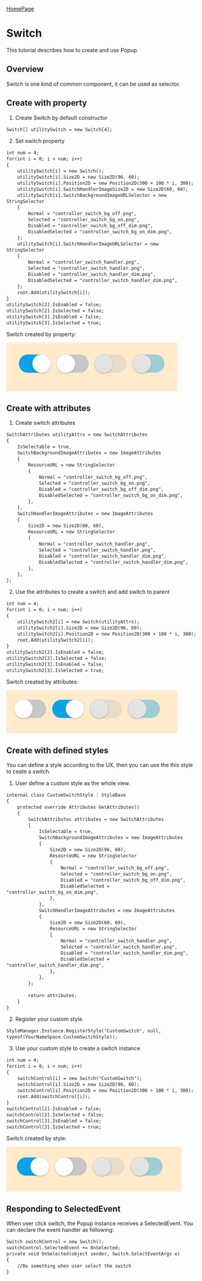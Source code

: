 [HomePage](./Guide.md)<br>

# Switch
This tutorial describes how to create and use Popup.

## Overview
Switch is one kind of common component, it can be used as selector.

## Create with property
1. Create Switch by default constructor

~~~{.cs}
Switch[] utilitySwitch = new Switch[4];
~~~

2. Set switch property

~~~{.cs}
int num = 4;
for(int i = 0; i < num; i++)
{
    utilitySwitch[i] = new Switch();
    utilitySwitch[i].Size2D = new Size2D(96, 60);
    utilitySwitch[i].Position2D = new Position2D(300 + 100 * i, 300);
    utilitySwitch[i].SwitchHandlerImageSize2D = new Size2D(60, 60);
    utilitySwitch[i].SwitchBackgroundImageURLSelector = new StringSelector
    {
        Normal = "controller_switch_bg_off.png",
        Selected = "controller_switch_bg_on.png",
        Disabled = "controller_switch_bg_off_dim.png",
        DisabledSelected = "controller_switch_bg_on_dim.png",
    };
    utilitySwitch[i].SwitchHandlerImageURLSelector = new StringSelector
    {
        Normal = "controller_switch_handler.png",
        Selected = "controller_switch_handler.png",
        Disabled = "controller_switch_handler_dim.png",
        DisabledSelected = "controller_switch_handler_dim.png",
    };
    root.Add(utilitySwitch[i]);
}
utilitySwitch[2].IsEnabled = false;
utilitySwitch[2].IsSelected = false;
utilitySwitch[3].IsEnabled = false;
utilitySwitch[3].IsSelected = true;
~~~

Switch created by property:

![SwitchProperty](../../assets/images/components/SwitchProperty.PNG)
## Create with attributes
1. Create switch attributes

~~~{.cs}
SwitchAttributes utilityAttrs = new SwitchAttributes
{
    IsSelectable = true,
    SwitchBackgroundImageAttributes = new ImageAttributes
    {
        ResourceURL = new StringSelector
        {
            Normal = "controller_switch_bg_off.png",
            Selected = "controller_switch_bg_on.png",
            Disabled = "controller_switch_bg_off_dim.png",
            DisabledSelected = "controller_switch_bg_on_dim.png",
        },
    },
    SwitchHandlerImageAttributes = new ImageAttributes
    {
        Size2D = new Size2D(60, 60),
        ResourceURL = new StringSelector
        {
            Normal = "controller_switch_handler.png",
            Selected = "controller_switch_handler.png",
            Disabled = "controller_switch_handler_dim.png",
            DisabledSelected = "controller_switch_handler_dim.png",
        },
    },
};
~~~

2. Use the attributes to create a switch and add switch to parent

~~~{.cs}
int num = 4;
for(int i = 0; i < num; i++)
{
    utilitySwitch2[i] = new Switch(utilityAttrs);
    utilitySwitch2[i].Size2D = new Size2D(96, 60);
    utilitySwitch2[i].Position2D = new Position2D(300 + 100 * i, 300);
    root.Add(utilitySwitch2[i]);
}
utilitySwitch2[2].IsEnabled = false;
utilitySwitch2[2].IsSelected = false;
utilitySwitch2[3].IsEnabled = false;
utilitySwitch2[3].IsSelected = true;
~~~

Switch created by attributes:

![SwitchAttribute](../../assets/images/components/SwitchAttribute.PNG)
## Create with defined styles
You can define a style according to the UX, then you can use the this style to ceate a switch.

1. User define a custom style as the whole view.

~~~{.cs}
internal class CustomSwitchStyle : StyleBase
{
    protected override Attributes GetAttributes()
    {
        SwitchAttributes attributes = new SwitchAttributes
        {
            IsSelectable = true,
            SwitchBackgroundImageAttributes = new ImageAttributes
            {
                Size2D = new Size2D(96, 60),
                ResourceURL = new StringSelector
                {
                    Normal = "controller_switch_bg_off.png",
                    Selected = "controller_switch_bg_on.png",
                    Disabled = "controller_switch_bg_off_dim.png",
                    DisabledSelected = "controller_switch_bg_on_dim.png",
                },
            },
            SwitchHandlerImageAttributes = new ImageAttributes
            {
                Size2D = new Size2D(60, 60),
                ResourceURL = new StringSelector
                {
                    Normal = "controller_switch_handler.png",
                    Selected = "controller_switch_handler.png",
                    Disabled = "controller_switch_handler_dim.png",
                    DisabledSelected = "controller_switch_handler_dim.png",
                },
            },
        };

        return attributes;
    }          
}
~~~

2. Register your custom style.

~~~{.cs}
StyleManager.Instance.RegisterStyle("CustomSwitch", null, typeof(YourNameSpace.CustomSwitchStyle));
~~~

3. Use your custom style to create a switch instance

~~~{.cs}
int num = 4;
for(int i = 0; i < num; i++)
{
    switchControl[i] = new Switch("CustomSwitch");
    switchControl[i].Size2D = new Size2D(96, 60);
    switchControl[i].Position2D = new Position2D(300 + 100 * i, 300);
    root.Add(switchControl[i]);
}
switchControl[2].IsEnabled = false;
switchControl[2].IsSelected = false;
switchControl[3].IsEnabled = false;
switchControl[3].IsSelected = true;
~~~

Switch created by style:

![SwitchStyle](../../assets/images/components/SwitchStyle.PNG)
## Responding to SelectedEvent
When user click switch, the Popup instance receives a SelectedEvent.
You can declare the event handler as following:

~~~{.cs}
Switch switchControl = new Switch();
switchControl.SelectedEvent += OnSelected;
private void OnSelected(object sender, Switch.SelectEventArgs e)
{
    //Do something when user select the switch
}
~~~
